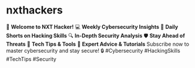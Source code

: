 # nxthackers
🔐 **Welcome to NXT Hacker!**   💻 **Weekly Cybersecurity Insights**   📅 **Daily Shorts on Hacking Skills**   🔍 **In-Depth Security Analysis**   🛡️ **Stay Ahead of Threats**   🚀 **Tech Tips &amp; Tools**   🧠 **Expert Advice &amp; Tutorials**    Subscribe now to master cybersecurity and stay secure! 🔒  #Cybersecurity #HackingSkills #TechTips #Security
